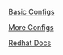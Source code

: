 ---
---

[Basic Configs](http://www.postfix.org/BASIC_CONFIGURATION_README.html#relay_from)

[More Configs](https://www.postfix.org/postconf.5.html)

[Redhat Docs](https://access.redhat.com/documentation/en-us/red_hat_enterprise_linux/9/html/deploying_mail_servers/assembly_mail-transport-agent_deploying-mail-servers)
